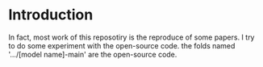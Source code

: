 # Introduction
In fact, most work of this reposotiry is the reproduce of some papers. I try to do some experiment with the open-source code. the folds named '.../[model name]-main' are the open-source code.

 
